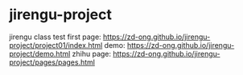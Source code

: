 # jirengu-project
jirengu class test
first page: https://zd-ong.github.io/jirengu-project/project01/index.html
demo: https://zd-ong.github.io/jirengu-project/demo.html
zhihu page: https://zd-ong.github.io/jirengu-project/pages/pages.html
